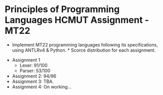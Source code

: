 # Principles of Programming Languages HCMUT Assignment - MT22
* Implement MT22 programming languages following its specifications, using ANTLRv4 & Python. *
Scorce distribution for each assignment. 
- Assignment 1 
  - Lexer: 91/100
  - Parser: 53/100
- Assignment 2: 94/96
- Assignment 3: TBA. 
- Assignment 4: On working...

